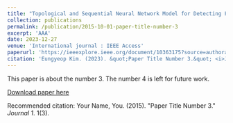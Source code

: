 ```yaml
---
title: "Topological and Sequential Neural Network Model for Detecting Fake News"
collection: publications
permalink: /publication/2015-10-01-paper-title-number-3
excerpt: 'AAA'
date: 2023-12-27
venue: 'International journal : IEEE Access'
paperurl: 'https://ieeexplore.ieee.org/document/10363175?source=authoralert'
citation: 'Eungyeop Kim. (2023). &quot;Paper Title Number 3.&quot; <i>Journal 1</i>. 1(3).'
---
```

This paper is about the number 3. The number 4 is left for future work.

[Download paper here](https://ieeexplore.ieee.org/document/10363175?source=authoralert)

Recommended citation: Your Name, You. (2015). "Paper Title Number 3." <i>Journal 1</i>. 1(3).